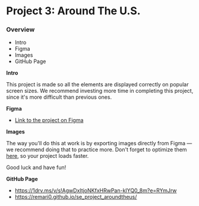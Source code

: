 # Project 3: Around The U.S.

### Overview

- Intro
- Figma
- Images
- GitHub Page

**Intro**

This project is made so all the elements are displayed correctly on popular screen sizes. We recommend investing more time in completing this project, since it's more difficult than previous ones.

**Figma**

- [Link to the project on Figma](https://www.figma.com/file/ii4xxsJ0ghevUOcssTlHZv/Sprint-3%3A-Around-the-US?node-id=0%3A1)

**Images**

The way you'll do this at work is by exporting images directly from Figma — we recommend doing that to practice more. Don't forget to optimize them [here](https://tinypng.com/), so your project loads faster.

Good luck and have fun!

**GitHub Page**

- https://1drv.ms/v/s!AgwDxItjoNKfxHRwPan-kIYQ0_8m?e=RYmJrw
- https://remari0.github.io/se_project_aroundtheus/
